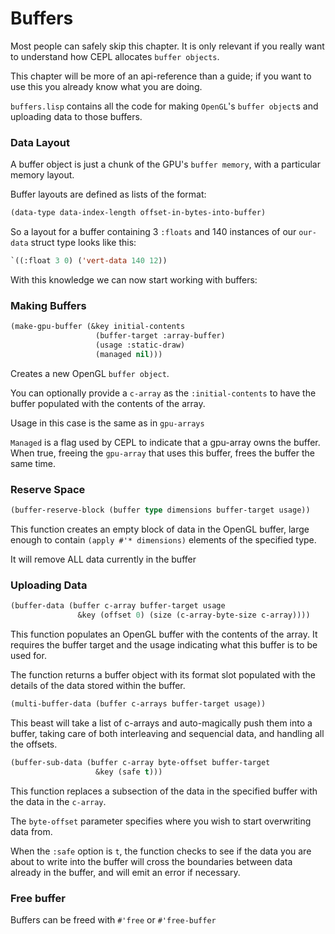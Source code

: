 # Buffers

Most people can safely skip this chapter. It is only relevant if you really want to understand how CEPL allocates `buffer objects`.

This chapter will be more of an api-reference than a guide; if you want to use this you already know what you are doing.

`buffers.lisp` contains all the code for making `OpenGL`'s `buffer object`s and uploading data to those buffers.


### Data Layout

A buffer object is just a chunk of the GPU's `buffer memory`, with a particular memory layout.

Buffer layouts are defined as lists of the format:
```lisp
(data-type data-index-length offset-in-bytes-into-buffer)
```

So a layout for a buffer containing 3 `:floats` and 140 instances of our `our-data` struct type looks like this:
```lisp
`((:float 3 0) ('vert-data 140 12))
```

With this knowledge we can now start working with buffers:

### Making Buffers
```lisp
(make-gpu-buffer (&key initial-contents
                   (buffer-target :array-buffer)
                   (usage :static-draw)
                   (managed nil)))
```
Creates a new OpenGL `buffer object`.

You can optionally provide a `c-array` as the `:initial-contents` to have the buffer populated with the contents of the array.

Usage in this case is the same as in `gpu-arrays`

`Managed` is a flag used by CEPL to indicate that a gpu-array owns the buffer. When true, freeing the `gpu-array` that uses this buffer, frees the buffer the same time.

### Reserve Space
```lisp
(buffer-reserve-block (buffer type dimensions buffer-target usage))
```
This function creates an empty block of data in the OpenGL buffer, large enough to contain `(apply #'* dimensions)` elements of the specified type.

It will remove ALL data currently in the buffer

### Uploading Data
```lisp
(buffer-data (buffer c-array buffer-target usage
               &key (offset 0) (size (c-array-byte-size c-array))))
```
This function populates an OpenGL buffer with the contents of the array. It requires the buffer target and the usage indicating what this buffer is to be used for.

The function returns a buffer object with its format slot populated with the details of the data stored within the buffer.
```lisp
(multi-buffer-data (buffer c-arrays buffer-target usage))
```
This beast will take a list of c-arrays and auto-magically push them into a buffer, taking care of both interleaving and sequencial data, and handling all the offsets.
```lisp
(buffer-sub-data (buffer c-array byte-offset buffer-target
                   &key (safe t)))
```
This function replaces a subsection of the data in the specified buffer with the data in the `c-array`.

The `byte-offset` parameter specifies where you wish to start overwriting data from.

When the `:safe` option is `t`, the function checks to see if the data you are about to write into the buffer will cross the boundaries between data already in the buffer, and will emit an error if necessary.

### Free buffer

Buffers can be freed with `#'free` or `#'free-buffer`
